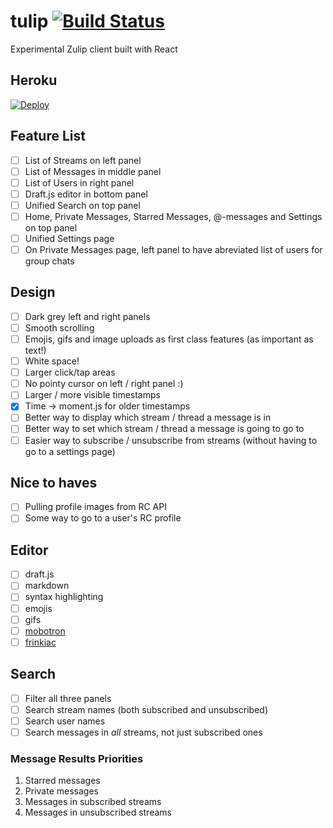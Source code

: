 # tulip [![Build Status](https://travis-ci.org/arpith/tulip.svg?branch=master)](https://travis-ci.org/arpith/tulip)
Experimental Zulip client built with React

## Heroku
[![Deploy](https://www.herokucdn.com/deploy/button.svg)](https://heroku.com/deploy)

## Feature List
- [ ] List of Streams on left panel
- [ ] List of Messages in middle panel
- [ ] List of Users in right panel
- [ ] Draft.js editor in bottom panel
- [ ] Unified Search on top panel
- [ ] Home, Private Messages, Starred Messages, @-messages and Settings on top panel
- [ ] Unified Settings page
- [ ] On Private Messages page, left panel to have abreviated list of users for group chats

## Design
- [ ] Dark grey left and right panels
- [ ] Smooth scrolling
- [ ] Emojis, gifs and image uploads as first class features (as important as text!)
- [ ] White space!
- [ ] Larger click/tap areas
- [ ] No pointy cursor on left / right panel :)
- [ ] Larger / more visible timestamps
- [x] Time -> moment.js for older timestamps
- [ ] Better way to display which stream / thread a message is in
- [ ] Better way to set which stream / thread a message is going to go to
- [ ] Easier way to subscribe / unsubscribe from streams (without having to go to a settings page)

## Nice to haves
- [ ] Pulling profile images from RC API
- [ ] Some way to go to a user's RC profile

## Editor
- [ ] draft.js
- [ ] markdown
- [ ] syntax highlighting
- [ ] emojis
- [ ] gifs
- [ ] [mobotron](https://morbotron.com/)
- [ ] [frinkiac](https://frinkiac.com/)

## Search
- [ ] Filter all three panels
- [ ] Search stream names (both subscribed and unsubscribed)
- [ ] Search user names
- [ ] Search messages in _all_ streams, not just subscribed ones

### Message Results Priorities
1. Starred messages
2. Private messages
3. Messages in subscribed streams
4. Messages in unsubscribed streams
